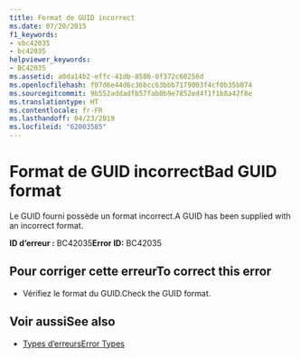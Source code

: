 ```yaml
---
title: Format de GUID incorrect
ms.date: 07/20/2015
f1_keywords:
- vbc42035
- bc42035
helpviewer_keywords:
- BC42035
ms.assetid: a0da14b2-effc-41db-8506-0f372c60256d
ms.openlocfilehash: f07d6e44d6c36bcc63bbb7179003f4cf0b35b874
ms.sourcegitcommit: 9b552addadfb57fab0b9e7852ed4f1f1b8a42f8e
ms.translationtype: HT
ms.contentlocale: fr-FR
ms.lasthandoff: 04/23/2019
ms.locfileid: "62003585"
---
```

# <a name="bad-guid-format"></a><span data-ttu-id="e0dfe-102">Format de GUID incorrect</span><span class="sxs-lookup"><span data-stu-id="e0dfe-102">Bad GUID format</span></span>
<span data-ttu-id="e0dfe-103">Le GUID fourni possède un format incorrect.</span><span class="sxs-lookup"><span data-stu-id="e0dfe-103">A GUID has been supplied with an incorrect format.</span></span>  
  
 <span data-ttu-id="e0dfe-104">**ID d’erreur :** BC42035</span><span class="sxs-lookup"><span data-stu-id="e0dfe-104">**Error ID:** BC42035</span></span>  
  
## <a name="to-correct-this-error"></a><span data-ttu-id="e0dfe-105">Pour corriger cette erreur</span><span class="sxs-lookup"><span data-stu-id="e0dfe-105">To correct this error</span></span>  
  
- <span data-ttu-id="e0dfe-106">Vérifiez le format du GUID.</span><span class="sxs-lookup"><span data-stu-id="e0dfe-106">Check the GUID format.</span></span>  
  
## <a name="see-also"></a><span data-ttu-id="e0dfe-107">Voir aussi</span><span class="sxs-lookup"><span data-stu-id="e0dfe-107">See also</span></span>

- [<span data-ttu-id="e0dfe-108">Types d’erreurs</span><span class="sxs-lookup"><span data-stu-id="e0dfe-108">Error Types</span></span>](../../visual-basic/programming-guide/language-features/error-types.md)
